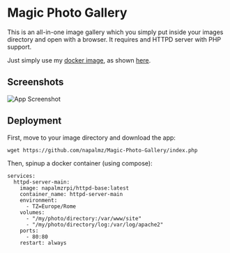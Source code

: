 # Magic Photo Gallery

This is an all-in-one image gallery which you simply put inside your images directory and open with a browser.
It requires and HTTPD server with PHP support.

Just simply use my [docker image](https://github.com/napalmz/httpd-base), as shown [here](#Deployment).

## Screenshots

![App Screenshot](https://via.placeholder.com/468x300?text=App+Screenshot+Here)

## Deployment

First, move to your image directory and download the app:

```
wget https://github.com/napalmz/Magic-Photo-Gallery/index.php
```

Then, spinup a docker container (using compose):
```compose
services:
  httpd-server-main:
    image: napalmzrpi/httpd-base:latest
    container_name: httpd-server-main
    environment:
      - TZ=Europe/Rome
    volumes:
      - "/my/photo/directory:/var/www/site"
      - "/my/photo/directory/log:/var/log/apache2"
    ports:
      - 80:80
    restart: always
```
